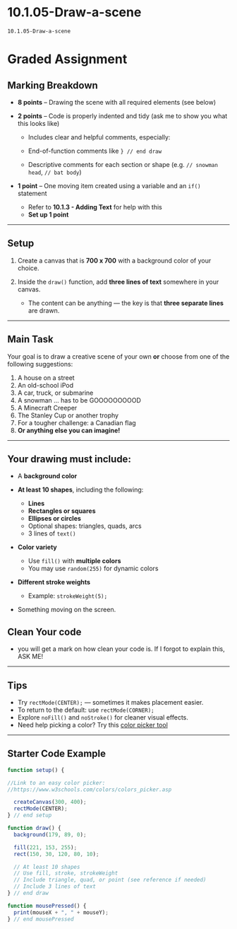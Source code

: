 # 10.1.05-Draw-a-scene 
```
10.1.05-Draw-a-scene 
```
# **Graded Assignment**

## **Marking Breakdown**

* **8 points** – Drawing the scene with all required elements (see below)
* **2 points** – Code is properly indented and tidy (ask me to show you what this looks like)

   * Includes clear and helpful comments, especially:

    * End-of-function comments like `} // end draw`
    * Descriptive comments for each section or shape (e.g. `// snowman head`, `// bat body`)
* **1 point** – One moving item created using a variable and an `if()` statement
  * Refer to **10.1.3 - Adding Text** for help with this
  * **Set up 1 point**

---

## **Setup**

1. Create a canvas that is **700 x 700** with a background color of your choice.
2. Inside the `draw()` function, add **three lines of text** somewhere in your canvas.

   * The content can be anything — the key is that **three separate lines** are drawn.

---

## **Main Task**

Your goal is to draw a creative scene of your own **or** choose from one of the following suggestions:

1. A house on a street
2. An old-school iPod
3. A car, truck, or submarine
4. A snowman ... has to be GOOOOOOOOOD 
5. A Minecraft Creeper
6. The Stanley Cup or another trophy
7. For a tougher challenge: a Canadian flag
8. **Or anything else you can imagine!**

---

## **Your drawing must include:**

* A **background color**
* **At least 10 shapes**, including the following:

  * **Lines**
  * **Rectangles or squares**
  * **Ellipses or circles**
  * Optional shapes: triangles, quads, arcs
  * 3 lines of `text()` 
* **Color variety**

  * Use `fill()` with **multiple colors**
  * You may use `random(255)` for dynamic colors
* **Different stroke weights**

  * Example: `strokeWeight(5);`

* Something moving on the screen. 

## **Clean Your code**
- you will get a mark on how clean your code is. If I forgot to explain this, ASK ME! 

---

## **Tips**

* Try `rectMode(CENTER);` — sometimes it makes placement easier.
* To return to the default: use `rectMode(CORNER);`
* Explore `noFill()` and `noStroke()` for cleaner visual effects.
* Need help picking a color? Try this [color picker tool](https://www.w3schools.com/colors/colors_picker.asp)


---

## **Starter Code Example**

```javascript
function setup() {

//Link to an easy color picker:
//https://www.w3schools.com/colors/colors_picker.asp

  createCanvas(300, 400);
  rectMode(CENTER);
} // end setup

function draw() {
  background(179, 89, 0);

  fill(221, 153, 255);
  rect(150, 30, 120, 80, 10);

  // At least 10 shapes
  // Use fill, stroke, strokeWeight
  // Include triangle, quad, or point (see reference if needed)
  // Include 3 lines of text
} // end draw

function mousePressed() {
  print(mouseX + ", " + mouseY);
} // end mousePressed
```
